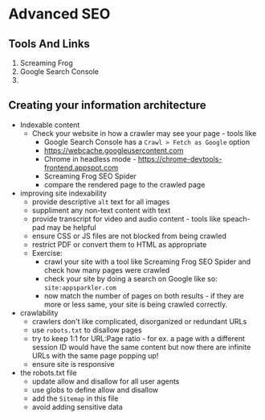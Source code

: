 # Advanced SEO

## Tools And Links
1. Screaming Frog 
1. Google Search Console
1. 


## Creating your information architecture
- Indexable content
    - Check your website in how a crawler may see your page - tools like
        - Google Search Console has a `Crawl > Fetch as Google` option 
        - https://webcache.googleusercontent.com 
        - Chrome in headless mode - https://chrome-devtools-frontend.appspot.com
        - Screaming Frog SEO Spider
        - compare the rendered page to the crawled page
- improving site indexability
    - provide descriptive `alt` text for all images
    - suppliment any non-text content with text
    - provide transcript for video and audio content - tools like speach-pad may be helpful
    - ensure CSS or JS files are not blocked from being crawled
    - restrict PDF or convert them to HTML as appropriate
    - Exercise:
        - crawl your site with a tool like Screaming Frog SEO Spider and check how many pages were crawled
        - check your site by doing a search on Google like so: `site:appsparkler.com`
        - now match the number of pages on both results - if they are more or less same, your site is being crawled correctly.
- crawlability
    - crawlers don't like complicated, disorganized or redundant URLs
    - use `robots.txt` to disallow pages
    - try to keep 1:1 for URL:Page ratio - for ex. a page with a different session ID would have the same content but now there are infinite URLs with the same page popping up!
    -  ensure site is responsive
- the robots.txt file
    - update allow and disallow for all user agents
    - use globs to define allow and disallow
    - add the `Sitemap` in this file
    - avoid adding sensitive data